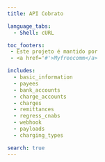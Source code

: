```yaml
---
title: API Cobrato

language_tabs:
  - Shell: cURL

toc_footers:
 - Este projeto é mantido por
 - <a href='#'>Myfreecomm</a>

includes:
  - basic_information
  - payees
  - bank_accounts
  - charge_accounts
  - charges
  - remittances
  - regress_cnabs
  - webhook
  - payloads
  - charging_types

search: true
---
```

